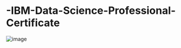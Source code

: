 # -IBM-Data-Science-Professional-Certificate

![image](https://github.com/user-attachments/assets/a7f71009-f533-49db-8583-25bcba3b0b4a)

